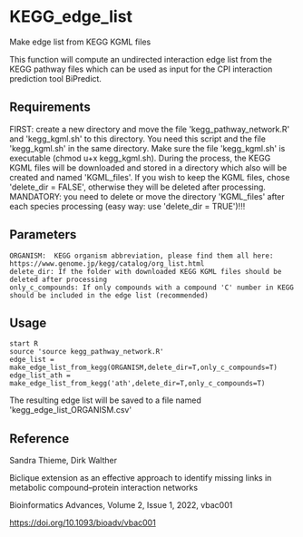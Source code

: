 # KEGG_edge_list
Make edge list from KEGG KGML files

This function will compute an undirected interaction edge list from the KEGG pathway files which can be used as input for the CPI interaction prediction tool BiPredict.

## Requirements
FIRST: create a new directory and move the file 'kegg_pathway_network.R' and 'kegg_kgml.sh' to this directory.
You need this script and the file 'kegg_kgml.sh' in the same directory. Make sure the file 'kegg_kgml.sh' is executable (chmod u+x kegg_kgml.sh).
During the process, the KEGG KGML files will be downloaded and stored in a directory which also will be created and named 'KGML_files'. If you wish to keep the KGML files, chose 'delete_dir = FALSE', otherwise they will be deleted after processing.
MANDATORY: you need to delete or move the directory 'KGML_files' after each species processing (easy way: use 'delete_dir = TRUE')!!!


## Parameters
```
ORGANISM:  KEGG organism abbreviation, please find them all here: https://www.genome.jp/kegg/catalog/org_list.html
delete_dir: If the folder with downloaded KEGG KGML files should be deleted after processing
only_c_compounds: If only compounds with a compound 'C' number in KEGG should be included in the edge list (recommended)
```
## Usage 
```
start R
source 'source kegg_pathway_network.R'
edge_list = make_edge_list_from_kegg(ORGANISM,delete_dir=T,only_c_compounds=T)
edge_list_ath = make_edge_list_from_kegg('ath',delete_dir=T,only_c_compounds=T)
```
The resulting edge list will be saved to a file named 'kegg_edge_list_ORGANISM.csv'

## Reference

Sandra Thieme, Dirk Walther

Biclique extension as an effective approach to identify missing links in metabolic compound–protein interaction networks

Bioinformatics Advances, Volume 2, Issue 1, 2022, vbac001

https://doi.org/10.1093/bioadv/vbac001
